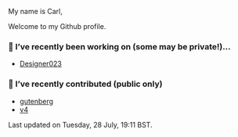 My name is Carl,

Welcome to my Github profile.

### 🔭 I’ve recently been working on (some may be private!)...

- [Designer023](https://github.com/Designer023/Designer023)

### 🖖 I’ve recently contributed (public only)

- [gutenberg](https://github.com/WordPress/gutenberg)
- [v4](https://github.com/bootstrap-styled/v4)

Last updated on Tuesday, 28 July, 19:11 BST.